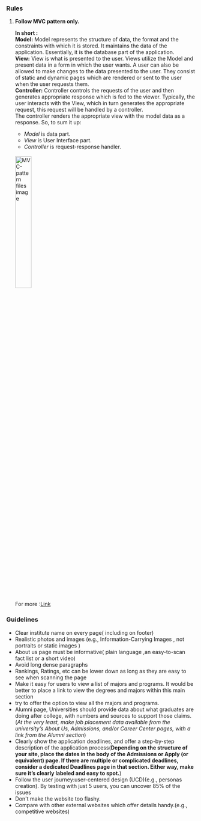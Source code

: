 ### Rules

<ol>
    <li><b>Follow MVC pattern only.</b>
        <p> 
            <b>In short : </b><br/>
            <b>Model:</b> Model represents the structure of data, the format and the constraints with which it is stored. It maintains the data of the application. Essentially, it is the database part of the application.<br/> 
            <b>View:</b> View is what is presented to the user. Views utilize the Model and present data in a form in which the user wants. A user can also be allowed to make changes to the data presented to the user. They consist of static and dynamic pages which are rendered or sent to the user when the user requests them.<br/> 
            <b>Controller:</b> Controller controls the requests of the user and then generates appropriate response which is fed to the viewer. Typically, the user interacts with the View, which in turn generates the appropriate request, this request will be handled by a controller.<br/>
            The controller renders the appropriate view with the model data as a response. So, to sum it up:
                <ul>
                    <li><i>Model</i> is data part.</li>
                    <li><i>View</i> is User Interface part.</li>
                    <li><i>Controller</i> is request-response handler.</li>
                </ul><br/>
                <img src="https://blog.logrocket.com/wp-content/uploads/2021/09/Adding-passport-js-protect-js.png" style="height: 30%; width:30%;" alt="MVC-pattern files image"/>
        </p>
        For more :<a href="https://blog.logrocket.com/building-structuring-node-js-mvc-application/">Link</a>
    </li>
</ol>



### Guidelines

<ul>
    <li>Clear institute name on every page( including on footer)</li>
    <li>Realistic photos and images (e.g., Information-Carrying Images , not portraits or static images )</li>
    <li>About us page must be informative( plain language ,an easy-to-scan fact list or a short video)</li>
    <li>Avoid long dense paragraphs</li>
    <li>Rankings, Ratings, etc can be lower down as long as they are easy to see when scanning the page</li>
    <li>Make it easy for users to view a list of majors and programs. It would be better to place a link to view the degrees and majors within this main section</li>
    <li>try to offer the option to view all the majors and programs. </li>
    <li>Alumni page, Universities should provide data about what graduates are doing after college, with numbers and sources to support those claims. (<i>At the very least, make job placement data available from the university’s About Us, Admissions, and/or Career Center pages, with a link from the Alumni section</i>)</li>
    <li>Clearly show the application deadlines, and offer a step-by-step description of the application process(<b>Depending on the structure of your site, place the dates in the body of the Admissions or Apply (or equivalent) page. If there are multiple or complicated deadlines, consider a dedicated Deadlines page in that section. Either way, make sure it’s clearly labeled and easy to spot.</b>)</li>
    <li>Follow the user journey:user-centered design (UCD)(e.g., personas creation).
    By testing with just 5 users, you can uncover 85% of the issues</li>
    <li>Don't make the website too flashy.</li>
    <li>Compare with other external websites which offer details handy.(e.g., competitive websites)</li>
</ul>
